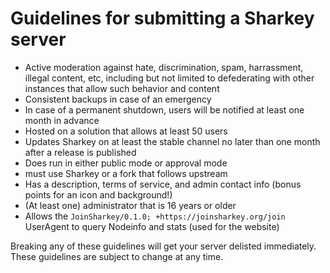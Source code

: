 # Guidelines for submitting a Sharkey server

- Active moderation against hate, discrimination, spam, harrassment, illegal content, etc, including but not limited to defederating with other instances that allow such behavior and content
- Consistent backups in case of an emergency
- In case of a permanent shutdown, users will be notified at least one month in advance
- Hosted on a solution that allows at least 50 users
- Updates Sharkey on at least the stable channel no later than one month after a release is published
- Does run in either public mode or approval mode
- must use Sharkey or a fork that follows upstream
- Has a description, terms of service, and admin contact info (bonus points for an icon and background!)
- (At least one) administrator that is 16 years or older
- Allows the `JoinSharkey/0.1.0; +https://joinsharkey.org/join` UserAgent to query Nodeinfo and stats (used for the website)

Breaking any of these guidelines will get your server delisted immediately. These guidelines are subject to change at any time.
